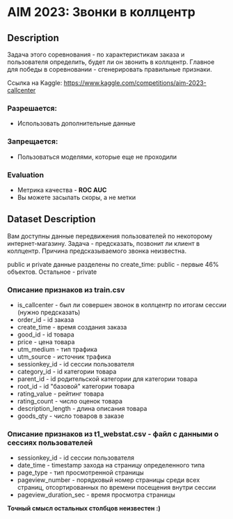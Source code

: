 # AIM 2023: Звонки в коллцентр

## Description
Задача этого соревнования - по характеристикам заказа и пользователя определить, будет ли он звонить в коллцентр. Главное для победы в соревновании - сгенерировать правильные признаки.

Ссылка на Kaggle: https://www.kaggle.com/competitions/aim-2023-callcenter

### Разрешается:
- Использовать дополнительные данные

### Запрещается:
- Пользоваться моделями, которые еще не проходили

### Evaluation
- Метрика качества - **ROC AUC**
- Вы можете засылать скоры, а не метки

## Dataset Description
Вам доступны данные передвижения пользователей по некоторому интернет-магазину. Задача - предсказать, позвонит ли клиент в коллцентр. Причина предсказываемого звонка неизвестна.

public и private данные разделены по create_time: public - первые 46% объектов. Остальное - private

### Описание признаков из train.csv
- is_callcenter - был ли совершен звонок в коллцентр по итогам сессии (нужно предсказать)
- order_id - id заказа
- create_time - время создания заказа
- good_id - id товара
- price - цена товара
- utm_medium - тип трафика
- utm_source - источник трафика
- sessionkey_id - id сессии пользователя
- category_id - id категории товара
- parent_id - id родительской категории для категории товара
- root_id - id "базовой" категории товара
- rating_value - рейтинг товара
- rating_count - число оценок товара
- description_length - длина описания товара
- goods_qty - число товаров в заказе

### Описание признаков из t1_webstat.csv - файл с данными о сессиях пользователей
- sessionkey_id - id сессии пользователя
- date_time - timestamp захода на страницу определенного типа
- page_type - тип просмотренной страницы
- pageview_number - порядковый номер страницы среди всех страниц, отсортированных по времени посещения внутри сессии
- pageview_duration_sec - время просмотра страницы

**Точный смысл остальных столбцов неизвестен :)**
